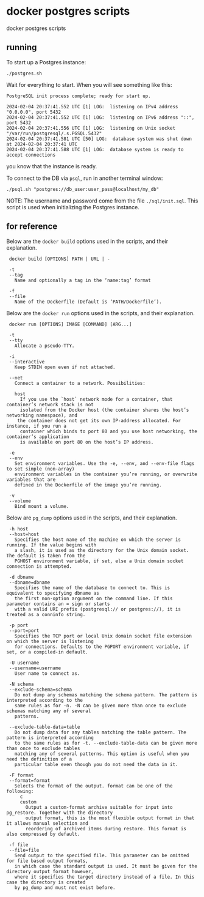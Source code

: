 # docker postgres scripts

docker postgres scripts

## running

To start up a Postgres instance:

```shell
./postgres.sh
```

Wait for everything to start. When you will see something like this:

```text
PostgreSQL init process complete; ready for start up.

2024-02-04 20:37:41.552 UTC [1] LOG:  listening on IPv4 address "0.0.0.0", port 5432
2024-02-04 20:37:41.552 UTC [1] LOG:  listening on IPv6 address "::", port 5432
2024-02-04 20:37:41.556 UTC [1] LOG:  listening on Unix socket "/var/run/postgresql/.s.PGSQL.5432"
2024-02-04 20:37:41.581 UTC [50] LOG:  database system was shut down at 2024-02-04 20:37:41 UTC
2024-02-04 20:37:41.588 UTC [1] LOG:  database system is ready to accept connections
```

you know that the instance is ready.

To connect to the DB via `psql`, run in another terminal window:

```shell
./psql.sh "postgres://db_user:user_pass@localhost/my_db"
```

NOTE: The username and password come from the file `./sql/init.sql`. This script is used when initializing the Postgres instance.

## for reference

Below are the `docker build` options used in the scripts, and their explanation.

```text
 docker build [OPTIONS] PATH | URL | -

 -t
 --tag
   Name and optionally a tag in the ‘name:tag’ format

 -f
 --file
   Name of the Dockerfile (Default is ‘PATH/Dockerfile’).
```

Below are the `docker run` options used in the scripts, and their explanation.

```text
 docker run [OPTIONS] IMAGE [COMMAND] [ARG...]

 -t
 --tty
   Allocate a pseudo-TTY.

 -i
 --interactive
   Keep STDIN open even if not attached.

 --net
   Connect a container to a network. Possibilities:

   host
     If you use the `host` network mode for a container, that container’s network stack is not
     isolated from the Docker host (the container shares the host’s networking namespace), and
    the container does not get its own IP-address allocated. For instance, if you run a
     container which binds to port 80 and you use host networking, the container’s application
     is available on port 80 on the host’s IP address.

 -e
 --env
   Set environment variables. Use the -e, --env, and --env-file flags to set simple (non-array)
   environment variables in the container you’re running, or overwrite variables that are
   defined in the Dockerfile of the image you’re running.

 -v
 --volume
   Bind mount a volume.
```

Below are `pg_dump` options used in the scripts, and their explanation.

```text
 -h host
 --host=host
   Specifies the host name of the machine on which the server is running. If the value begins with
   a slash, it is used as the directory for the Unix domain socket. The default is taken from the
   PGHOST environment variable, if set, else a Unix domain socket connection is attempted.

 -d dbname
 --dbname=dbname
   Specifies the name of the database to connect to. This is equivalent to specifying dbname as
   the first non-option argument on the command line. If this parameter contains an = sign or starts
   with a valid URI prefix (postgresql:// or postgres://), it is treated as a conninfo string.

 -p port
 --port=port
   Specifies the TCP port or local Unix domain socket file extension on which the server is listening
   for connections. Defaults to the PGPORT environment variable, if set, or a compiled-in default.

 -U username
 --username=username
   User name to connect as.

 -N schema
 --exclude-schema=schema
   Do not dump any schemas matching the schema pattern. The pattern is interpreted according to the
   same rules as for -n. -N can be given more than once to exclude schemas matching any of several
   patterns.

 --exclude-table-data=table
   Do not dump data for any tables matching the table pattern. The pattern is interpreted according
   to the same rules as for -t. --exclude-table-data can be given more than once to exclude tables
   matching any of several patterns. This option is useful when you need the definition of a
   particular table even though you do not need the data in it.

 -F format
 --format=format
   Selects the format of the output. format can be one of the following:
     c
     custom
       Output a custom-format archive suitable for input into pg_restore. Together with the directory
       output format, this is the most flexible output format in that it allows manual selection and
       reordering of archived items during restore. This format is also compressed by default.

 -f file
 --file=file
   Send output to the specified file. This parameter can be omitted for file based output formats,
   in which case the standard output is used. It must be given for the directory output format however,
   where it specifies the target directory instead of a file. In this case the directory is created
   by pg_dump and must not exist before.
```
